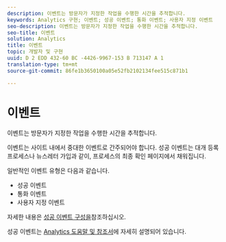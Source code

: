 ```yaml
---
description: 이벤트는 방문자가 지정한 작업을 수행한 시간을 추적합니다.
keywords: Analytics 구현; 이벤트; 성공 이벤트; 통화 이벤트; 사용자 지정 이벤트
seo-description: 이벤트는 방문자가 지정한 작업을 수행한 시간을 추적합니다.
seo-title: 이벤트
solution: Analytics
title: 이벤트
topic: 개발자 및 구현
uuid: D 2 EDD 432-60 BC -4426-9967-153 B 713147 A 1
translation-type: tm+mt
source-git-commit: 86fe1b3650100a05e52fb2102134fee515c871b1

---
```



# 이벤트

이벤트는 방문자가 지정한 작업을 수행한 시간을 추적합니다.

이벤트는 사이트 내에서 중대한 이벤트로 간주되어야 합니다. 성공 이벤트는 대개 등록 프로세스나 뉴스레터 가입과 같이, 프로세스의 최종 확인 페이지에서 채워집니다.

일반적인 이벤트 유형은 다음과 같습니다.

* 성공 이벤트
* 통화 이벤트
* 사용자 지정 이벤트

자세한 내용은 [성공 이벤트 구성을](/help/admin/admin/c-success-events/t-success-events.md)참조하십시오.

성공 이벤트는 [Analytics 도움말 및 참조서](https://marketing.adobe.com/resources/help/en_US/reference/success_event.html)에 자세히 설명되어 있습니다.
